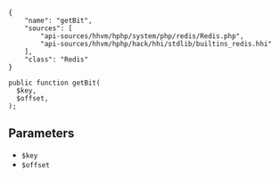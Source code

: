 ``` yamlmeta
{
    "name": "getBit",
    "sources": [
        "api-sources/hhvm/hphp/system/php/redis/Redis.php",
        "api-sources/hhvm/hphp/hack/hhi/stdlib/builtins_redis.hhi"
    ],
    "class": "Redis"
}
```




``` Hack
public function getBit(
  $key,
  $offset,
);
```




## Parameters




+ ` $key `
+ ` $offset `
<!-- HHAPIDOC -->
